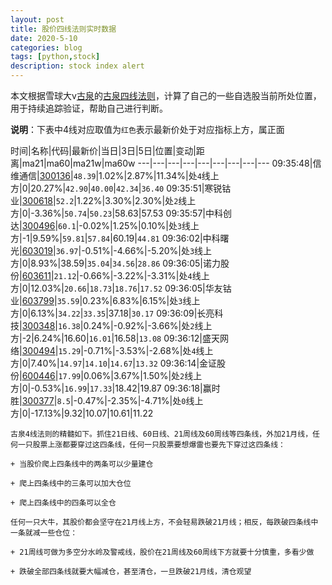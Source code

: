 ```yaml
---
layout: post
title: 股价四线法则实时数据
date: 2020-5-10
categories: blog
tags: [python,stock]
description: stock index alert
---
```



本文根据雪球大v[古泉](https://xueqiu.com/u/7148646888)的[古泉四线法则](https://xueqiu.com/7148646888/130498192)，计算了自己的一些自选股当前所处位置，用于持续追踪验证，帮助自己进行判断。

**说明**：下表中4线对应取值为`红色`表示最新价处于对应指标上方，属正面

时间|名称|代码|最新价|当日|3日|5日|位置|变动|距离|ma21|ma60|ma21w|ma60w
---|---|---|---|---|---|---|---|---
09:35:48|信维通信|[300136](https://xueqiu.com/S/SZ300136)|`48.39`|1.02%|2.87%|11.34%|处`4`线上方|0|20.27%|`42.90`|`40.00`|`42.34`|`36.40`
09:35:51|寒锐钴业|[300618](https://xueqiu.com/S/SZ300618)|`52.2`|1.22%|3.30%|2.30%|处`2`线上方|0|-3.36%|`50.74`|`50.23`|58.63|57.53
09:35:57|中科创达|[300496](https://xueqiu.com/S/SZ300496)|`60.1`|-0.02%|1.25%|0.10%|处`3`线上方|-1|9.59%|`59.81`|`57.84`|60.19|`44.81`
09:36:02|中科曙光|[603019](https://xueqiu.com/S/SH603019)|`36.97`|-0.51%|-4.66%|-5.20%|处`3`线上方|0|8.93%|38.59|`35.04`|`34.56`|`28.86`
09:36:05|诺力股份|[603611](https://xueqiu.com/S/SH603611)|`21.12`|-0.66%|-3.22%|-3.31%|处`4`线上方|0|12.03%|`20.66`|`18.73`|`18.76`|`17.52`
09:36:05|华友钴业|[603799](https://xueqiu.com/S/SH603799)|`35.59`|0.23%|6.83%|6.15%|处`3`线上方|0|6.13%|`34.22`|`33.35`|37.18|`30.17`
09:36:09|长亮科技|[300348](https://xueqiu.com/S/SZ300348)|`16.38`|0.24%|-0.92%|-3.66%|处`2`线上方|-2|6.24%|16.60|`16.01`|16.58|`13.08`
09:36:12|盛天网络|[300494](https://xueqiu.com/S/SZ300494)|`15.29`|-0.71%|-3.53%|-2.68%|处`4`线上方|0|7.40%|`14.97`|`14.10`|`14.67`|`13.32`
09:36:14|金证股份|[600446](https://xueqiu.com/S/SH600446)|`17.99`|0.06%|3.67%|1.50%|处`2`线上方|0|-0.53%|`16.99`|`17.33`|18.42|19.87
09:36:18|赢时胜|[300377](https://xueqiu.com/S/SZ300377)|`8.5`|-0.47%|-2.35%|-4.71%|处`0`线上方|0|-17.13%|9.32|10.07|10.61|11.22

```
古泉4线法则的精髓如下。抓住21日线、60日线、21周线及60周线等四条线，外加21月线，任何一只股票上涨都要穿过这四条线，任何一只股票要想爆雷也要先下穿过这四条线：

+ 当股价爬上四条线中的两条可以少量建仓

+ 爬上四条线中的三条可以加大仓位

+ 爬上四条线中的四条可以全仓

任何一只大牛，其股价都会坚守在21月线上方，不会轻易跌破21月线；相反，每跌破四条线中一条就减一些仓位：

+ 21周线可做为多空分水岭及警戒线，股价在21周线及60周线下方就要十分慎重，多看少做

+ 跌破全部四条线就要大幅减仓，甚至清仓，一旦跌破21月线，清仓观望
```